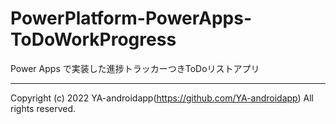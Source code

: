 # PowerPlatform-PowerApps-ToDoWorkProgress

Power Apps で実装した進捗トラッカーつきToDoリストアプリ

---

Copyright (c) 2022 YA-androidapp(https://github.com/YA-androidapp) All rights reserved.
